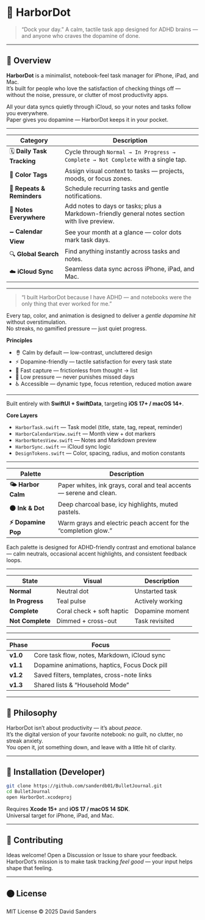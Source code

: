 # 🌊 HarborDot

> “Dock your day.” A calm, tactile task app designed for ADHD brains — and anyone who craves the dopamine of done.

---

## 🩶 Overview

**HarborDot** is a minimalist, notebook-feel task manager for iPhone, iPad, and Mac.\
It’s built for people who love the satisfaction of checking things off — without the noise, pressure, or clutter of most productivity apps.

All your data syncs quietly through iCloud, so your notes and tasks follow you everywhere.\
Paper gives you dopamine — HarborDot keeps it in your pocket.

---

| Category                    | Description                                                                                   |
| --------------------------- | --------------------------------------------------------------------------------------------- |
| 🗓️ **Daily Task Tracking** | Cycle through `Normal → In Progress → Complete → Not Complete` with a single tap.             |
| 🌈 **Color Tags**           | Assign visual context to tasks — projects, moods, or focus zones.                             |
| 🔁 **Repeats & Reminders**  | Schedule recurring tasks and gentle notifications.                                            |
| 📔 **Notes Everywhere**     | Add notes to days or tasks; plus a Markdown-friendly general notes section with live preview. |
| 🗕️ **Calendar View**       | See your month at a glance — color dots mark task days.                                       |
| 🔍 **Global Search**        | Find anything instantly across tasks and notes.                                               |
| ☁️ **iCloud Sync**          | Seamless data sync across iPhone, iPad, and Mac.                                              |

---

> “I built HarborDot because I have ADHD — and notebooks were the only thing that ever worked for me.”

Every tap, color, and animation is designed to deliver a *gentle dopamine hit* without overstimulation.\
No streaks, no gamified pressure — just quiet progress.

**Principles**

- 🪘 Calm by default — low-contrast, uncluttered design
- ⚡ Dopamine-friendly — tactile satisfaction for every task state
- 📝 Fast capture — frictionless from thought → list
- 🎯 Low pressure — never punishes missed days
- ♿ Accessible — dynamic type, focus retention, reduced motion aware

---

Built entirely with **SwiftUI + SwiftData**, targeting **iOS 17+ / macOS 14+**.

**Core Layers**

- `HarborTask.swift` — Task model (title, state, tag, repeat, reminder)
- `HarborCalendarView.swift` — Month view + dot markers
- `HarborNotesView.swift` — Notes and Markdown preview
- `HarborSync.swift` — iCloud sync logic
- `DesignTokens.swift` — Color, spacing, radius, and motion constants

---

| Palette             | Description                                                         |
| ------------------- | ------------------------------------------------------------------- |
| **🌤️ Harbor Calm** | Paper whites, ink grays, coral and teal accents — serene and clean. |
| **🌑 Ink & Dot**    | Deep charcoal base, icy highlights, muted pastels.                  |
| **⚡ Dopamine Pop**  | Warm grays and electric peach accent for the “completion glow.”     |

Each palette is designed for ADHD-friendly contrast and emotional balance — calm neutrals, occasional accent highlights, and consistent feedback loops.

---

| State            | Visual                    | Description      |
| ---------------- | ------------------------- | ---------------- |
| **Normal**       | Neutral dot               | Unstarted task   |
| **In Progress**  | Teal pulse                | Actively working |
| **Complete**     | Coral check + soft haptic | Dopamine moment  |
| **Not Complete** | Dimmed + cross-out        | Task revisited   |

---

| Phase    | Focus                                         |
| -------- | --------------------------------------------- |
| **v1.0** | Core task flow, notes, Markdown, iCloud sync  |
| **v1.1** | Dopamine animations, haptics, Focus Dock pill |
| **v1.2** | Saved filters, templates, cross-note links    |
| **v1.3** | Shared lists & “Household Mode”               |

---

## 🧠 Philosophy

HarborDot isn’t about productivity — it’s about *peace*.\
It’s the digital version of your favorite notebook: no guilt, no clutter, no streak anxiety.\
You open it, jot something down, and leave with a little hit of clarity.

---

## 🚀 Installation (Developer)

```bash
git clone https://github.com/sanderdb01/BulletJournal.git
cd BulletJournal
open HarborDot.xcodeproj
```

Requires **Xcode 15+** and **iOS 17 / macOS 14 SDK**.\
Universal target for iPhone, iPad, and Mac.

---

## 💬 Contributing

Ideas welcome! Open a Discussion or Issue to share your feedback.\
HarborDot’s mission is to make task tracking *feel good* — your input helps shape that feeling.

---

## 🩩 License

MIT License © 2025 David Sanders

